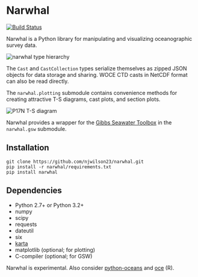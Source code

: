 # Narwhal

[![Build Status](https://travis-ci.org/njwilson23/narwhal.svg?branch=master)](https://travis-ci.org/njwilson23/narwhal)

Narwhal is a Python library for manipulating and visualizing oceanographic
survey data.

![narwhal type hierarchy](https://rawgit.com/njwilson23/narwhal/master/classmap.svg)

The `Cast` and `CastCollection` types serialize themselves as zipped JSON
objects for data storage and sharing. WOCE CTD casts in NetCDF format can also
be read directly.

The `narwhal.plotting` submodule contains convenience methods for creating
attractive T-S diagrams, cast plots, and section plots.

![P17N T-S diagram](https://rawgit.com/njwilson23/narwhal/master/ts-demo.png)

Narwhal provides a wrapper for the
[Gibbs Seawater Toolbox](http://www.teos-10.org/pubs/gsw/html/gsw_contents.html)
in the `narwhal.gsw` submodule.

## Installation

    git clone https://github.com/njwilson23/narwhal.git
    pip install -r narwhal/requirements.txt
    pip install narwhal

## Dependencies
- Python 2.7+ or Python 3.2+
- numpy
- scipy
- requests
- dateutil
- six
- [karta](https://github.com/njwilson23/karta)
- matplotlib (optional; for plotting)
- C-compiler (optional; for GSW)

Narwhal is experimental. Also consider
[python-oceans](https://github.com/ocefpaf/python-oceans) and
[oce](https://github.com/dankelley/oce) (R).

